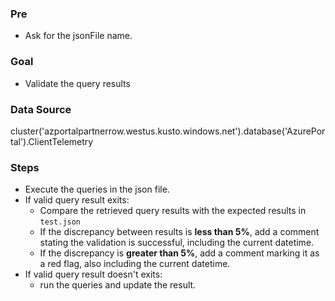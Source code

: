 ### Pre
- Ask for the jsonFile name.

### Goal
- Validate the query results

### Data Source
cluster('azportalpartnerrow.westus.kusto.windows.net').database('AzurePortal').ClientTelemetry 

### Steps
- Execute the queries in the json file.
- If valid query result exits:
    - Compare the retrieved query results with the expected results in `test.json`
    - If the discrepancy between results is **less than 5%**, add a comment stating the validation is successful, including the current datetime.
    - If the discrepancy is **greater than 5%**, add a comment marking it as a red flag, also including the current datetime.
- If valid query result doesn't exits:
    - run the queries and update the result.